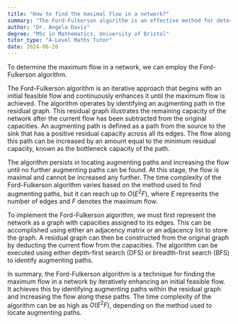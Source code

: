 ```yaml
---
title: "How to find the maximal flow in a network?"
summary: "The Ford-Fulkerson algorithm is an effective method for determining the maximal flow in a network."
author: "Dr. Angela Davis"
degree: "MSc in Mathematics, University of Bristol"
tutor_type: "A-Level Maths Tutor"
date: 2024-06-20
---
```


To determine the maximum flow in a network, we can employ the Ford-Fulkerson algorithm.

The Ford-Fulkerson algorithm is an iterative approach that begins with an initial feasible flow and continuously enhances it until the maximum flow is achieved. The algorithm operates by identifying an augmenting path in the residual graph. This residual graph illustrates the remaining capacity of the network after the current flow has been subtracted from the original capacities. An augmenting path is defined as a path from the source to the sink that has a positive residual capacity across all its edges. The flow along this path can be increased by an amount equal to the minimum residual capacity, known as the bottleneck capacity of the path.

The algorithm persists in locating augmenting paths and increasing the flow until no further augmenting paths can be found. At this stage, the flow is maximal and cannot be increased any further. The time complexity of the Ford-Fulkerson algorithm varies based on the method used to find augmenting paths, but it can reach up to $O(E^2F)$, where $E$ represents the number of edges and $F$ denotes the maximum flow.

To implement the Ford-Fulkerson algorithm, we must first represent the network as a graph with capacities assigned to its edges. This can be accomplished using either an adjacency matrix or an adjacency list to store the graph. A residual graph can then be constructed from the original graph by deducting the current flow from the capacities. The algorithm can be executed using either depth-first search (DFS) or breadth-first search (BFS) to identify augmenting paths.

In summary, the Ford-Fulkerson algorithm is a technique for finding the maximum flow in a network by iteratively enhancing an initial feasible flow. It achieves this by identifying augmenting paths within the residual graph and increasing the flow along these paths. The time complexity of the algorithm can be as high as $O(E^2F)$, depending on the method used to locate augmenting paths.
    